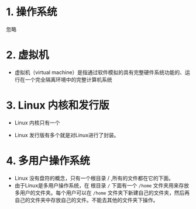 # 1. 操作系统

忽略

# 2. 虚拟机

* 虚拟机（virtual machine）是指通过软件模拟的具有完整硬件系统功能的、运行在一个完全隔离环境中的完整计算机系统

# 3. Linux 内核和发行版

* Linux 内核只有一个

* Linux 发行版有多个就是对Linux进行了封装。

# 4. 多用户操作系统

* Linux 没有盘符的概念，只有一个根目录 / ,所有的文件都在它的下面。
* 由于Linux是多用户操作系统，在 根目录 `/` 下面有一个 `/home` 文件夹用来存放多用户的文件夹。每个用户可以在 `/home` 文件夹下新建自己的文件夹，然后再自己的文件夹中存放自己的文件。不能去其他的文件夹下操作。

